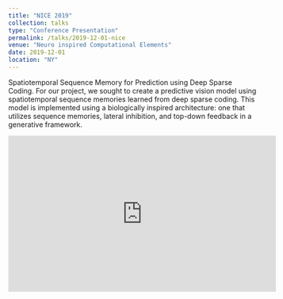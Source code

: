 ```yaml
---
title: "NICE 2019"
collection: talks
type: "Conference Presentation"
permalink: /talks/2019-12-01-nice
venue: "Neuro inspired Computational Elements"
date: 2019-12-01
location: "NY"
---
```

Spatiotemporal Sequence Memory for Prediction using Deep Sparse Coding. For our project, we sought to create a predictive vision model using spatiotemporal sequence memories learned from deep sparse coding. This model is implemented using a biologically inspired architecture: one that utilizes sequence memories, lateral inhibition, and top-down feedback in a generative framework.
<iframe width="540px" height="315" src="https://www.youtube.com/embed/uaIfPk-Vw7Q" frameborder="0" allow="encrypted-media" allowfullscreen=""></iframe>
